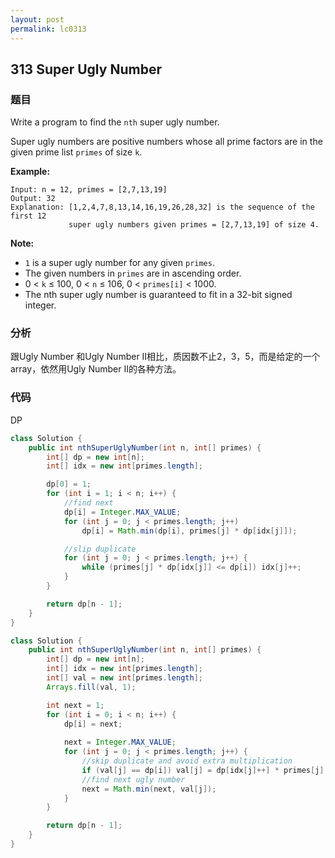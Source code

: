 ```yaml
---
layout: post
permalink: lc0313
---
```


## 313 Super Ugly Number

### 题目

Write a program to find the `nth` super ugly number.

Super ugly numbers are positive numbers whose all prime factors are in the given prime list `primes` of size `k`.

**Example:**

```text
Input: n = 12, primes = [2,7,13,19]
Output: 32 
Explanation: [1,2,4,7,8,13,14,16,19,26,28,32] is the sequence of the first 12 
             super ugly numbers given primes = [2,7,13,19] of size 4.
```

**Note:**

* `1` is a super ugly number for any given `primes`.
* The given numbers in `primes` are in ascending order.
* 0 &lt; `k` ≤ 100, 0 &lt; `n` ≤ 106, 0 &lt; `primes[i]` &lt; 1000.
* The nth super ugly number is guaranteed to fit in a 32-bit signed integer.

### 分析

跟Ugly Number 和Ugly Number II相比，质因数不止2，3，5，而是给定的一个array，依然用Ugly Number II的各种方法。

### 代码

DP

```java
class Solution {
    public int nthSuperUglyNumber(int n, int[] primes) {
        int[] dp = new int[n];
        int[] idx = new int[primes.length];

        dp[0] = 1;
        for (int i = 1; i < n; i++) {
            //find next
            dp[i] = Integer.MAX_VALUE;
            for (int j = 0; j < primes.length; j++)
                dp[i] = Math.min(dp[i], primes[j] * dp[idx[j]]);

            //slip duplicate
            for (int j = 0; j < primes.length; j++) {
                while (primes[j] * dp[idx[j]] <= dp[i]) idx[j]++;
            }
        }

        return dp[n - 1];
    }
}
```

```java
class Solution {
    public int nthSuperUglyNumber(int n, int[] primes) {
        int[] dp = new int[n];
        int[] idx = new int[primes.length];
        int[] val = new int[primes.length];
        Arrays.fill(val, 1);

        int next = 1;
        for (int i = 0; i < n; i++) {
            dp[i] = next;
            
            next = Integer.MAX_VALUE;
            for (int j = 0; j < primes.length; j++) {
                //skip duplicate and avoid extra multiplication
                if (val[j] == dp[i]) val[j] = dp[idx[j]++] * primes[j];
                //find next ugly number
                next = Math.min(next, val[j]);
            }
        }

        return dp[n - 1];
    }
}
```
